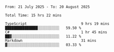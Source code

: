<!--START_SECTION:waka-->

```abap
From: 21 July 2025 - To: 20 August 2025

Total Time: 15 hrs 22 mins

TypeScript                         9 hrs 19 mins   ███████████████░░░░░░░░░░   59.50 %
C#                                 1 hr 45 mins    ██▓░░░░░░░░░░░░░░░░░░░░░░   11.22 %
Markdown                           31 mins         ▓░░░░░░░░░░░░░░░░░░░░░░░░   03.33 %
```

<!--END_SECTION:waka-->
